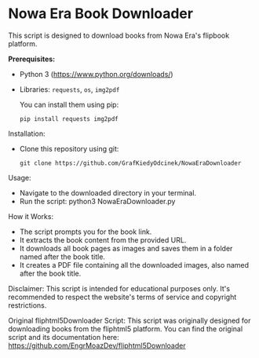 # Nowa Era Book Downloader

This script is designed to download books from Nowa Era's flipbook platform.

**Prerequisites:**

* Python 3 (https://www.python.org/downloads/)
* Libraries: `requests`, `os`, `img2pdf`

  You can install them using pip:
  
  `pip install requests img2pdf`

Installation:
 * Clone this repository using git:

   `git clone https://github.com/GrafKiedyOdcinek/NowaEraDownloader`

Usage:
 * Navigate to the downloaded directory in your terminal.
 * Run the script:
python3 NowaEraDownloader.py

How it Works:
 * The script prompts you for the book link.
 * It extracts the book content from the provided URL.
 * It downloads all book pages as images and saves them in a folder named after the book title.
 * It creates a PDF file containing all the downloaded images, also named after the book title.

Disclaimer:
This script is intended for educational purposes only. It's recommended to respect the website's terms of service and copyright restrictions.

Original fliphtml5Downloader Script:
This script was originally designed for downloading books from the fliphtml5 platform. You can find the original script and its documentation here: https://github.com/EngrMoazDev/fliphtml5Downloader
